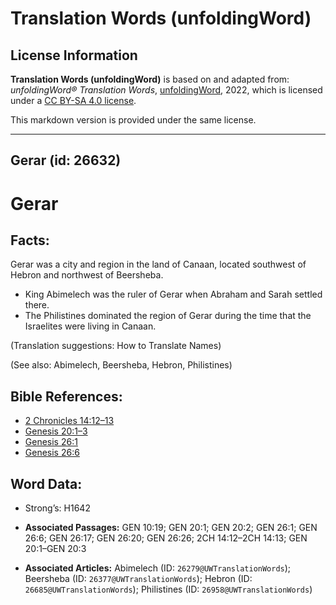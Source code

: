 # Translation Words (unfoldingWord)

## License Information

**Translation Words (unfoldingWord)** is based on and adapted from: _unfoldingWord® Translation Words_, [unfoldingWord](https://unfoldingword.org/utw), 2022, which is licensed under a [CC BY-SA 4.0 license](https://creativecommons.org/licenses/by-sa/4.0/legalcode.en).

This markdown version is provided under the same license.



--------------------------------

## Gerar (id: 26632)

Gerar
=====

Facts:
------

Gerar was a city and region in the land of Canaan, located southwest of Hebron and northwest of Beersheba.

* King Abimelech was the ruler of Gerar when Abraham and Sarah settled there.
* The Philistines dominated the region of Gerar during the time that the Israelites were living in Canaan.

(Translation suggestions: How to Translate Names)

(See also: Abimelech, Beersheba, Hebron, Philistines)

Bible References:
-----------------

* [2 Chronicles 14:12–13](https://ref.ly/2Chr14:12-2Chr14:13)
* [Genesis 20:1–3](https://ref.ly/Gen20:1-Gen20:3)
* [Genesis 26:1](https://ref.ly/Gen26:1)
* [Genesis 26:6](https://ref.ly/Gen26:6)

Word Data:
----------

* Strong’s: H1642

* **Associated Passages:** GEN 10:19; GEN 20:1; GEN 20:2; GEN 26:1; GEN 26:6; GEN 26:17; GEN 26:20; GEN 26:26; 2CH 14:12–2CH 14:13; GEN 20:1–GEN 20:3
* **Associated Articles:** Abimelech (ID: `26279@UWTranslationWords`); Beersheba (ID: `26377@UWTranslationWords`); Hebron (ID: `26685@UWTranslationWords`); Philistines (ID: `26958@UWTranslationWords`)

